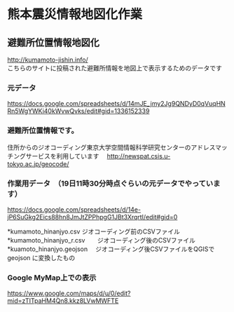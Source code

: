 # 熊本震災情報地図化作業

## 避難所位置情報地図化

 <http://kumamoto-jishin.info/>   
  こちらのサイトに投稿された避難所情報を地図上で表示するためのデータです


### 元データ
 <https://docs.google.com/spreadsheets/d/14mJE_jmy2Jg9QNDyD0qVuqHNRn5WgYWKi40kWvwQvks/edit#gid=1336152339>

### 避難所位置情報です。
住所からのジオコーディング東京大学空間情報科学研究センターのアドレスマッチングサービスを利用しています　
  http://newspat.csis.u-tokyo.ac.jp/geocode/



### 作業用データ　（19日11時30分時点ぐらいの元データでやっています）
 <https://docs.google.com/spreadsheets/d/14e-jP6SuGkg2Eics88hn8JmJtZPPhpgG1JBt3XrqrtI/edit#gid=0>


*kumamoto_hinanjyo.csv  ジオコーディング前のCSVファイル
*kumamoto_hinanjyo_r.csv　　ジオコーディング後のCSVファイル
*kuamoto_hinanjyo.geojson　 ジオコーディング後CSVファイルをQGISでgeojson に変換したもの

### Google MyMap上での表示
 <https://www.google.com/maps/d/u/0/edit?mid=zTITpaHM4Qn8.kkz8LVwMWFTE>
